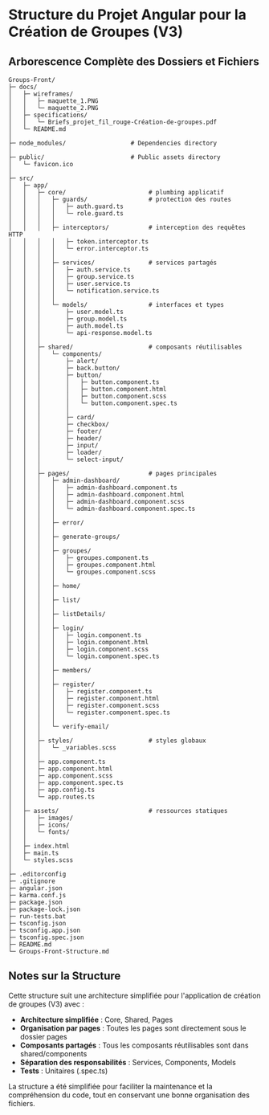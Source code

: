 # Structure du Projet Angular pour la Création de Groupes (V3)

## Arborescence Complète des Dossiers et Fichiers

```
Groups-Front/
├─ docs/
│   ├─ wireframes/
│   │   ├─ maquette_1.PNG
│   │   └─ maquette_2.PNG
│   ├─ specifications/
│   │   └─ Briefs_projet_fil_rouge-Création-de-groupes.pdf
│   └─ README.md
│
├─ node_modules/                  # Dependencies directory
│
├─ public/                        # Public assets directory
│   └─ favicon.ico
│
├─ src/
│   ├─ app/
│   │   ├─ core/                       # plumbing applicatif
│   │   │   ├─ guards/                 # protection des routes
│   │   │   │   ├─ auth.guard.ts
│   │   │   │   └─ role.guard.ts
│   │   │   │
│   │   │   ├─ interceptors/           # interception des requêtes HTTP
│   │   │   │   ├─ token.interceptor.ts
│   │   │   │   └─ error.interceptor.ts
│   │   │   │
│   │   │   ├─ services/               # services partagés
│   │   │   │   ├─ auth.service.ts
│   │   │   │   ├─ group.service.ts
│   │   │   │   ├─ user.service.ts
│   │   │   │   └─ notification.service.ts
│   │   │   │
│   │   │   └─ models/                 # interfaces et types
│   │   │       ├─ user.model.ts
│   │   │       ├─ group.model.ts
│   │   │       ├─ auth.model.ts
│   │   │       └─ api-response.model.ts
│   │   │
│   │   ├─ shared/                     # composants réutilisables
│   │   │   └─ components/
│   │   │       ├─ alert/
│   │   │       ├─ back.button/
│   │   │       ├─ button/
│   │   │       │   ├─ button.component.ts
│   │   │       │   ├─ button.component.html
│   │   │       │   ├─ button.component.scss
│   │   │       │   └─ button.component.spec.ts
│   │   │       │
│   │   │       ├─ card/
│   │   │       ├─ checkbox/
│   │   │       ├─ footer/
│   │   │       ├─ header/
│   │   │       ├─ input/
│   │   │       ├─ loader/
│   │   │       └─ select-input/
│   │   │
│   │   ├─ pages/                      # pages principales
│   │   │   ├─ admin-dashboard/
│   │   │   │   ├─ admin-dashboard.component.ts
│   │   │   │   ├─ admin-dashboard.component.html
│   │   │   │   ├─ admin-dashboard.component.scss
│   │   │   │   └─ admin-dashboard.component.spec.ts
│   │   │   │
│   │   │   ├─ error/
│   │   │   │
│   │   │   ├─ generate-groups/
│   │   │   │
│   │   │   ├─ groupes/
│   │   │   │   ├─ groupes.component.ts
│   │   │   │   ├─ groupes.component.html
│   │   │   │   └─ groupes.component.scss
│   │   │   │
│   │   │   ├─ home/
│   │   │   │
│   │   │   ├─ list/
│   │   │   │
│   │   │   ├─ listDetails/
│   │   │   │
│   │   │   ├─ login/
│   │   │   │   ├─ login.component.ts
│   │   │   │   ├─ login.component.html
│   │   │   │   ├─ login.component.scss
│   │   │   │   └─ login.component.spec.ts
│   │   │   │
│   │   │   ├─ members/
│   │   │   │
│   │   │   ├─ register/
│   │   │   │   ├─ register.component.ts
│   │   │   │   ├─ register.component.html
│   │   │   │   ├─ register.component.scss
│   │   │   │   └─ register.component.spec.ts
│   │   │   │
│   │   │   └─ verify-email/
│   │   │
│   │   ├─ styles/                     # styles globaux
│   │   │   └─ _variables.scss
│   │   │
│   │   ├─ app.component.ts
│   │   ├─ app.component.html
│   │   ├─ app.component.scss
│   │   ├─ app.component.spec.ts
│   │   ├─ app.config.ts
│   │   └─ app.routes.ts
│   │
│   ├─ assets/                         # ressources statiques
│   │   ├─ images/
│   │   ├─ icons/
│   │   └─ fonts/
│   │
│   ├─ index.html
│   ├─ main.ts
│   └─ styles.scss
│
├─ .editorconfig
├─ .gitignore
├─ angular.json
├─ karma.conf.js
├─ package.json
├─ package-lock.json
├─ run-tests.bat
├─ tsconfig.json
├─ tsconfig.app.json
├─ tsconfig.spec.json
├─ README.md
└─ Groups-Front-Structure.md
```

## Notes sur la Structure

Cette structure suit une architecture simplifiée pour l'application de création de groupes (V3) avec :

- **Architecture simplifiée** : Core, Shared, Pages
- **Organisation par pages** : Toutes les pages sont directement sous le dossier pages
- **Composants partagés** : Tous les composants réutilisables sont dans shared/components
- **Séparation des responsabilités** : Services, Components, Models
- **Tests** : Unitaires (.spec.ts)

La structure a été simplifiée pour faciliter la maintenance et la compréhension du code, tout en conservant une bonne organisation des fichiers.
